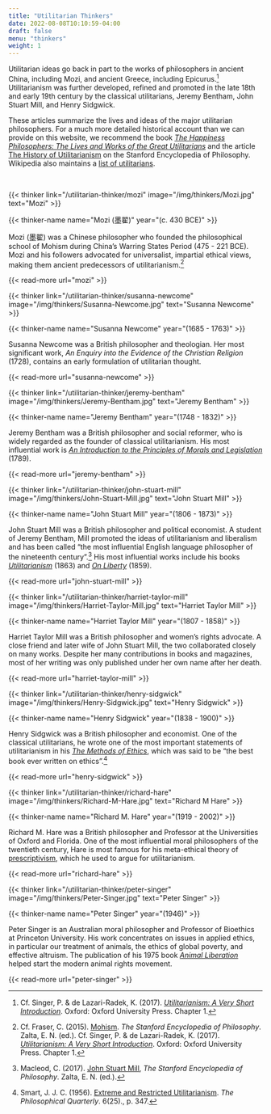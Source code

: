 ```yaml
---
title: "Utilitarian Thinkers"
date: 2022-08-08T10:10:59-04:00
draft: false
menu: "thinkers"
weight: 1
---
```


Utilitarian ideas go back in part to the works of philosophers in ancient China, including Mozi, and ancient Greece, including Epicurus.[^1] Utilitarianism was further developed, refined and promoted in the late 18th and early 19th century by the classical utilitarians, Jeremy Bentham, John Stuart Mill, and Henry Sidgwick.

These articles summarize the lives and ideas of the major utilitarian philosophers. For a much more detailed historical account than we can provide on this website, we recommend the book _[The Happiness Philosophers: The Lives and Works of the Great Utilitarians](https://press.princeton.edu/books/hardcover/9780691154770/the-happiness-philosophers)_ and the article [The History of Utilitarianism](https://plato.stanford.edu/entries/utilitarianism-history/ ) on the Stanford Encyclopedia of Philosophy. Wikipedia also maintains a [list of utilitarians](https://en.wikipedia.org/wiki/List_of_utilitarians).

<br>

{{< thinker
     link="/utilitarian-thinker/mozi"
     image="/img/thinkers/Mozi.jpg"
     text="Mozi" >}}

{{< thinker-name name="Mozi (墨翟)" year="(c. 430 BCE)" >}}

Mozi (墨翟) was a Chinese philosopher who founded the philosophical school of Mohism during China’s Warring States Period (475 - 221 BCE). Mozi and his followers advocated for universalist, impartial ethical views, making them ancient predecessors of utilitarianism.[^2]

{{< read-more url="mozi" >}}

{{< thinker
     link="/utilitarian-thinker/susanna-newcome"
     image="/img/thinkers/Susanna-Newcome.jpg"
     text="Susanna Newcome" >}}

{{< thinker-name name="Susanna Newcome" year="(1685 - 1763)" >}}

Susanna Newcome was a British philosopher and theologian.  Her most significant work, _An Enquiry into the Evidence of the Christian Religion_ (1728), contains an early formulation of utilitarian thought.

{{< read-more url="susanna-newcome" >}}

{{< thinker
     link="/utilitarian-thinker/jeremy-bentham"
     image="/img/thinkers/Jeremy-Bentham.jpg"
     text="Jeremy Bentham" >}}

{{< thinker-name name="Jeremy Bentham" year="(1748 - 1832)" >}}

Jeremy Bentham was a British philosopher and social reformer, who is widely regarded as the founder of classical utilitarianism. His most influential work is _[An Introduction to the Principles of Morals and Legislation](https://www.earlymoderntexts.com/assets/pdfs/bentham1780.pdf)_ (1789).

{{< read-more url="jeremy-bentham" >}}

{{< thinker
     link="/utilitarian-thinker/john-stuart-mill"
     image="/img/thinkers/John-Stuart-Mill.jpg"
     text="John Stuart Mill" >}}

{{< thinker-name name="John Stuart Mill" year="(1806 - 1873)" >}}

John Stuart Mill was a British philosopher and political economist. A student of Jeremy Bentham, Mill promoted the ideas of utilitarianism and liberalism and has been called “the most influential English language philosopher of the nineteenth century”.[^3] His most influential works include his books _[Utilitarianism](/books/utilitarianism-john-stuart-mill/1)_ (1863) and _[On Liberty](/books/on-liberty-john-stuart-mill/1)_ (1859).

{{< read-more url="john-stuart-mill" >}}

{{< thinker
     link="/utilitarian-thinker/harriet-taylor-mill"
     image="/img/thinkers/Harriet-Taylor-Mill.jpg"
     text="Harriet Taylor Mill" >}}

{{< thinker-name name="Harriet Taylor Mill" year="(1807 - 1858)" >}}

Harriet Taylor Mill was a British philosopher and women’s rights advocate. A close friend and later wife of John Stuart Mill, the two collaborated closely on many works. Despite her many contributions in books and magazines, most of her writing was only published under her own name after her death.

{{< read-more url="harriet-taylor-mill" >}}

{{< thinker
     link="/utilitarian-thinker/henry-sidgwick"
     image="/img/thinkers/Henry-Sidgwick.jpg"
     text="Henry Sidgwick" >}}

{{< thinker-name name="Henry Sidgwick" year="(1838 - 1900)" >}}

Henry Sidgwick was a British philosopher and economist. One of the classical utilitarians, he wrote one of the most important statements of utilitarianism in his _[The Methods of Ethics](https://www.earlymoderntexts.com/assets/pdfs/sidgwick1874.pdf)_, which was said to be “the best book ever written on ethics”.[^4]

{{< read-more url="henry-sidgwick" >}}

{{< thinker
     link="/utilitarian-thinker/richard-hare"
     image="/img/thinkers/Richard-M-Hare.jpg"
     text="Richard M Hare" >}}

{{< thinker-name name="Richard M. Hare" year="(1919 - 2002)" >}}

Richard M. Hare was a British philosopher and Professor at the Universities of Oxford and Florida. One of the most influential moral philosophers of the twentieth century, Hare is most famous for his meta-ethical theory of [prescriptivism](https://plato.stanford.edu/entries/moral-cognitivism/#PreUniPre), which he used to argue for utilitarianism.

{{< read-more url="richard-hare" >}}

{{< thinker
     link="/utilitarian-thinker/peter-singer"
     image="/img/thinkers/Peter-Singer.jpg"
     text="Peter Singer" >}}

{{< thinker-name name="Peter Singer" year="(1946)" >}}

Peter Singer is an Australian moral philosopher and Professor of Bioethics at Princeton University. His work concentrates on issues in applied ethics, in particular our treatment of animals, the ethics of global poverty, and effective altruism. The publication of his 1975 book _[Animal Liberation](https://en.wikipedia.org/wiki/Animal_Liberation_(book))_ helped start the modern animal rights movement.

{{< read-more url="peter-singer" >}}

[^1]:
     Cf. Singer, P. & de Lazari-Radek, K. (2017). _[Utilitarianism: A Very Short Introduction](https://global.oup.com/academic/product/utilitarianism-a-very-short-introduction-9780198728795?cc=de&lang=en&)_. Oxford: Oxford University Press. Chapter 1.

[^2]:
     Cf. Fraser, C. (2015). [Mohism](https://plato.stanford.edu/entries/mohism/). _The Stanford Encyclopedia of Philosophy_. Zalta, E. N. (ed.).
    Cf. Singer, P. & de Lazari-Radek, K. (2017). _[Utilitarianism: A Very Short Introduction](https://global.oup.com/academic/product/utilitarianism-a-very-short-introduction-9780198728795?cc=de&lang=en&)_. Oxford: Oxford University Press. Chapter 1.

[^3]:
     Macleod, C. (2017). [John Stuart Mill](https://plato.stanford.edu/archives/spr2017/entries/mill/), _The Stanford Encyclopedia of Philosophy_. Zalta, E. N. (ed.).

[^4]:
     Smart, J. J. C. (1956). [Extreme and Restricted Utilitarianism](http://personal.lse.ac.uk/robert49/teaching/mm/articles/Smart_1956Utilitarianism.pdf). _The Philosophical Quarterly_. 6(25)., p. 347.
